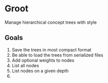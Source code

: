 # Groot
Manage hierarchical concept trees with style

## Goals
1. Save the trees in most compact format
2. Be able to load the trees from serialized files
3. Add optional weights to nodes
4. List all nodes
5. List nodes on a given depth
6. 
<!--stackedit_data:
eyJoaXN0b3J5IjpbMTE1MzEwNzEyMiw4ODc4OTk1MTJdfQ==
-->